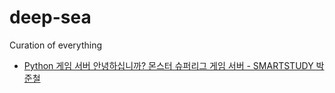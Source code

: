 # deep-sea
Curation of everything

- [Python 게임 서버 안녕하십니까? 몬스터 슈퍼리그 게임 서버 - SMARTSTUDY 박준철](https://www.slideshare.net/joongom/ndc2017-python)
